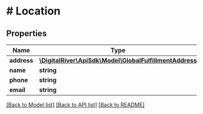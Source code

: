 # # Location

## Properties

Name | Type | Description | Notes
------------ | ------------- | ------------- | -------------
**address** | [**\DigitalRiver\ApiSdk\Model\GlobalFulfillmentAddress**](GlobalFulfillmentAddress.md) |  |
**name** | **string** |  | [optional]
**phone** | **string** |  | [optional]
**email** | **string** |  | [optional]

[[Back to Model list]](../../README.md#models) [[Back to API list]](../../README.md#endpoints) [[Back to README]](../../README.md)
